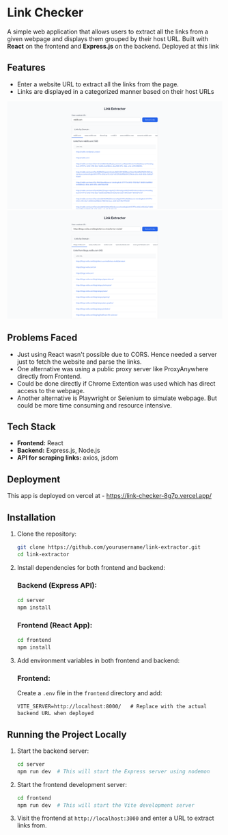 # Link Checker

A simple web application that allows users to extract all the links from a given webpage and displays them grouped by their host URL. Built with **React** on the frontend and **Express.js** on the backend.
Deployed at this link

## Features

-   Enter a website URL to extract all the links from the page.
-   Links are displayed in a categorized manner based on their host URLs

![reddit](<public/Screenshot 2025-01-18 at 16-50-12 Vite React.png>)
![transform](public/transformer.png)

## Problems Faced

-   Just using React wasn't possible due to CORS. Hence needed a server just to fetch the website and parse the links.
-   One alternative was using a public proxy server like ProxyAnywhere directly from Frontend.
-   Could be done directly if Chrome Extention was used which has direct access to the webpage.
-   Another alternative is Playwright or Selenium to simulate webpage. But could be more time consuming and resource intensive.

## Tech Stack

-   **Frontend:** React
-   **Backend:** Express.js, Node.js
-   **API for scraping links:** axios, jsdom

## Deployment

This app is deployed on vercel at - https://link-checker-8g7p.vercel.app/

## Installation

1. Clone the repository:

    ```bash
    git clone https://github.com/yourusername/link-extractor.git
    cd link-extractor
    ```

2. Install dependencies for both frontend and backend:

    ### Backend (Express API):

    ```bash
    cd server
    npm install
    ```

    ### Frontend (React App):

    ```bash
    cd frontend
    npm install
    ```

3. Add environment variables in both frontend and backend:

    ### Frontend:

    Create a `.env` file in the `frontend` directory and add:

    ```
    VITE_SERVER=http://localhost:8000/   # Replace with the actual backend URL when deployed
    ```

## Running the Project Locally

1. Start the backend server:

    ```bash
    cd server
    npm run dev  # This will start the Express server using nodemon
    ```

2. Start the frontend development server:

    ```bash
    cd frontend
    npm run dev  # This will start the Vite development server
    ```

3. Visit the frontend at `http://localhost:3000` and enter a URL to extract links from.
